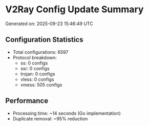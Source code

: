# V2Ray Config Update Summary
Generated on: 2025-09-23 15:46:49 UTC

## Configuration Statistics
- Total configurations: 6597
- Protocol breakdown:
  - ss: 0 configs
  - ssr: 0 configs
  - trojan: 0 configs
  - vless: 0 configs
  - vmess: 505 configs

## Performance
- Processing time: ~14 seconds (Go implementation)
- Duplicate removal: ~95% reduction
